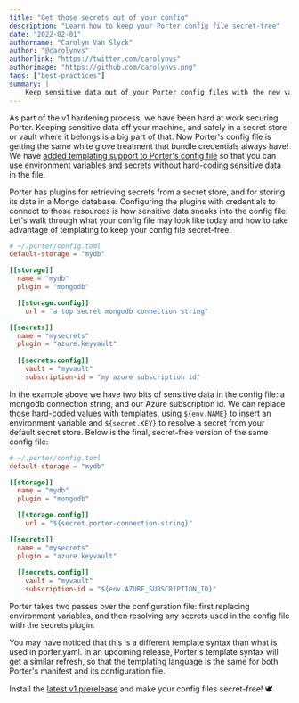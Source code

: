 ```yaml
---
title: "Get those secrets out of your config"
description: "Learn how to keep your Porter config file secret-free"
date: "2022-02-01"
authorname: "Carolyn Van Slyck"
author: "@carolynvs"
authorlink: "https://twitter.com/carolynvs"
authorimage: "https://github.com/carolynvs.png"
tags: ["best-practices"]
summary: |
    Keep sensitive data out of your Porter config files with the new variables ${env.NAME} and ${secret.KEY}
---
```


As part of the v1 hardening process, we have been hard at work securing Porter.
Keeping sensitive data off your machine, and safely in a secret store or vault where it belongs is a big part of that.
Now Porter's config file is getting the same white glove treatment that bundle credentials always have!
We have [added templating support to Porter's config file][cfg-docs] so that you can use environment variables and secrets without hard-coding sensitive data in the file.

[cfg-docs]: /configuration/#config-file

Porter has plugins for retrieving secrets from a secret store, and for storing its data in a Mongo database.
Configuring the plugins with credentials to connect to those resources is how sensitive data sneaks into the config file.
Let's walk through what your config file may look like today and how to take advantage of templating to keep your config file secret-free.

```toml
# ~/.porter/config.toml
default-storage = "mydb"

[[storage]]
  name = "mydb"
  plugin = "mongodb"

  [[storage.config]]
    url = "a top secret mongodb connection string"

[[secrets]]
  name = "mysecrets"
  plugin = "azure.keyvault"
  
  [[secrets.config]]
    vault = "myvault"
    subscription-id = "my azure subscription id"
```

In the example above we have two bits of sensitive data in the config file: a mongodb connection string, and our Azure subscription id.
We can replace those hard-coded values with templates, using `${env.NAME}` to insert an environment variable and `${secret.KEY}` to resolve a secret from your default secret store. Below is the final, secret-free version of the same config file:

```toml
# ~/.porter/config.toml
default-storage = "mydb"

[[storage]]
  name = "mydb"
  plugin = "mongodb"

  [[storage.config]]
    url = "${secret.porter-connection-string}"

[[secrets]]
  name = "mysecrets"
  plugin = "azure.keyvault"
  
  [[secrets.config]]
    vault = "myvault"
    subscription-id = "${env.AZURE_SUBSCRIPTION_ID}"
```

Porter takes two passes over the configuration file: first replacing environment variables, and then resolving any secrets used in the config file with the secrets plugin.

You may have noticed that this is a different template syntax than what is used in porter.yaml.
In an upcoming release, Porter's template syntax will get a similar refresh, so that the templating language is the same for both Porter's manifest and its configuration file.

Install the [latest v1 prerelease](https://github.com/getporter/porter/releases?q=v1.0.0) and make your config files secret-free! 🕊
